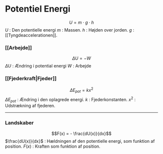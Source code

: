 # Potentiel Energi
$$U = m \cdot g \cdot h$$
$U$ : Den potentielle energi
$m$ : Massen.
$h$ : Højden over jorden.
$g$ : [[Tyngdeaccelerationen]].


### [[Arbejde]]
$$\Delta U = -W$$
$\Delta U$ : Ændring i potential energi
$W$ : Arbejde

### [[Fjederkraft|Fjeder]]
$$\Delta E_{pot} = kx^2$$
$\Delta E_{pot}$ : Ændring i den oplagrede energi.
$k$ : Fjederkonstanten.
$x^2$ : Udstrækning af fjederen.

---
### Landskaber

$$F(x) = - \frac{dU(x)}{dx}$$
$\frac{dU(x)}{dx}$ : Hældningen af den potentielle energi, som funktion af position.
$F(x)$ : Kraften som funktion af position.


